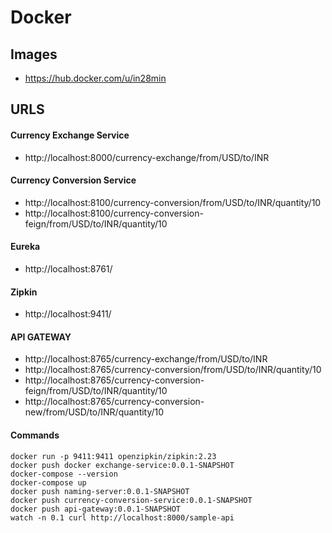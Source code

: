 # Docker

## Images

- https://hub.docker.com/u/in28min
## URLS

#### Currency Exchange Service
- http://localhost:8000/currency-exchange/from/USD/to/INR

#### Currency Conversion Service
- http://localhost:8100/currency-conversion/from/USD/to/INR/quantity/10
- http://localhost:8100/currency-conversion-feign/from/USD/to/INR/quantity/10

#### Eureka
- http://localhost:8761/

#### Zipkin
- http://localhost:9411/

#### API GATEWAY
- http://localhost:8765/currency-exchange/from/USD/to/INR
- http://localhost:8765/currency-conversion/from/USD/to/INR/quantity/10
- http://localhost:8765/currency-conversion-feign/from/USD/to/INR/quantity/10
- http://localhost:8765/currency-conversion-new/from/USD/to/INR/quantity/10

#### Commands
```
docker run -p 9411:9411 openzipkin/zipkin:2.23
docker push docker exchange-service:0.0.1-SNAPSHOT
docker-compose --version
docker-compose up
docker push naming-server:0.0.1-SNAPSHOT
docker push currency-conversion-service:0.0.1-SNAPSHOT
docker push api-gateway:0.0.1-SNAPSHOT
watch -n 0.1 curl http://localhost:8000/sample-api
```